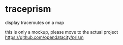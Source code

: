 traceprism
==========

display traceroutes on a map

this is only a mockup, please move to the actual project https://github.com/opendatacity/prism
